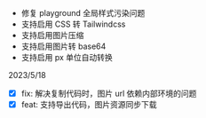 -  修复 playground 全局样式污染问题
-  支持启用 CSS 转 Tailwindcss
-  支持启用图片压缩
-  支持启用图片转 base64
-  支持启用 px 单位自动转换

2023/5/18

-  [x] fix: 解决复制代码时，图片 url 依赖内部环境的问题
-  [x] feat: 支持导出代码，图片资源同步下载
